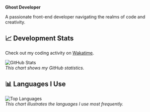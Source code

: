 **Ghost Developer**

A passionate front-end developer navigating the realms of code and creativity.

## 📈 Development Stats

Check out my coding activity on [Wakatime](https://wakatime.com/@suspectDEV).

![GitHub Stats](https://github-readme-stats.vercel.app/api?username=suspectDEV&show_icons=true&theme=radical)  
_This chart shows my GitHub statistics._

## 📊 Languages I Use

![Top Languages](https://github-readme-stats.vercel.app/api/top-langs/?username=suspectDEV&layout=compact&theme=radical)  
_This chart illustrates the languages I use most frequently._
